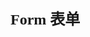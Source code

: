 <!--
 * @Author: your name
 * @Date: 2021-09-24 10:23:52
 * @LastEditTime: 2021-09-24 13:18:05
 * @LastEditors: your name
 * @Description: In User Settings Edit
 * @FilePath: /docs/zh-cn/components/form.md
-->
<font size=5 face="黑体">**Form 表单**</font>
